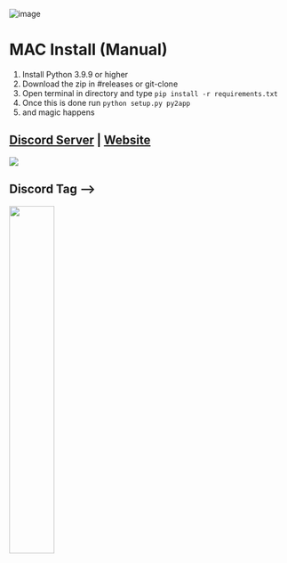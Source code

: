 
![image](https://user-images.githubusercontent.com/106391253/231740159-7365fa80-f4cb-404f-8812-bb2da50f1e6f.png)





# MAC Install (Manual)
1. Install Python 3.9.9 or higher
2. Download the zip in #releases or git-clone
4. Open terminal in directory and type ```pip install -r requirements.txt```
6. Once this is done run ```python setup.py py2app```
7. and magic happens


## [Discord Server](https://discord.gg/AUevumCwXj) | [Website](https://egg883.xyz)
<a href="https://discord.gg/AUevumCwXj"><img src="https://discord.com/api/guilds/1048219013173493850/widget.png?style=banner2"></a>
 
<h2><strong> Discord Tag -->  </strong></h2>
<p align="left">
    <img width="40%" src="https://lanyard-profile-readme.vercel.app/api/184841558661529600" />
</p>
